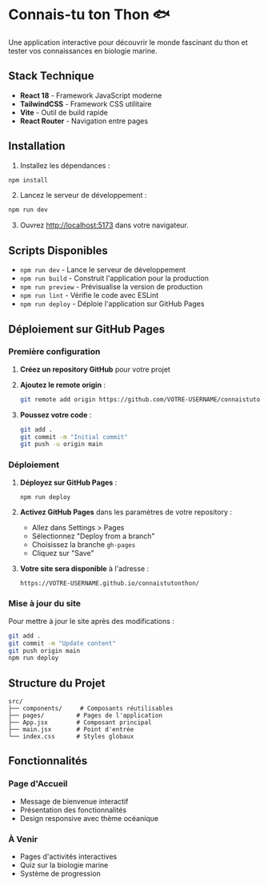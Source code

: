 # Connais-tu ton Thon 🐟

Une application interactive pour découvrir le monde fascinant du thon et tester vos connaissances en biologie marine.

## Stack Technique

- **React 18** - Framework JavaScript moderne
- **TailwindCSS** - Framework CSS utilitaire
- **Vite** - Outil de build rapide
- **React Router** - Navigation entre pages

## Installation

1. Installez les dépendances :
```bash
npm install
```

2. Lancez le serveur de développement :
```bash
npm run dev
```

3. Ouvrez [http://localhost:5173](http://localhost:5173) dans votre navigateur.

## Scripts Disponibles

- `npm run dev` - Lance le serveur de développement
- `npm run build` - Construit l'application pour la production
- `npm run preview` - Prévisualise la version de production
- `npm run lint` - Vérifie le code avec ESLint
- `npm run deploy` - Déploie l'application sur GitHub Pages

## Déploiement sur GitHub Pages

### Première configuration

1. **Créez un repository GitHub** pour votre projet
2. **Ajoutez le remote origin** :
   ```bash
   git remote add origin https://github.com/VOTRE-USERNAME/connaistutonthon.git
   ```

3. **Poussez votre code** :
   ```bash
   git add .
   git commit -m "Initial commit"
   git push -u origin main
   ```

### Déploiement

1. **Déployez sur GitHub Pages** :
   ```bash
   npm run deploy
   ```

2. **Activez GitHub Pages** dans les paramètres de votre repository :
   - Allez dans Settings > Pages
   - Sélectionnez "Deploy from a branch"
   - Choisissez la branche `gh-pages`
   - Cliquez sur "Save"

3. **Votre site sera disponible** à l'adresse :
   ```
   https://VOTRE-USERNAME.github.io/connaistutonthon/
   ```

### Mise à jour du site

Pour mettre à jour le site après des modifications :
```bash
git add .
git commit -m "Update content"
git push origin main
npm run deploy
```

## Structure du Projet

```
src/
├── components/     # Composants réutilisables
├── pages/         # Pages de l'application
├── App.jsx        # Composant principal
├── main.jsx       # Point d'entrée
└── index.css      # Styles globaux
```

## Fonctionnalités

### Page d'Accueil
- Message de bienvenue interactif
- Présentation des fonctionnalités
- Design responsive avec thème océanique

### À Venir
- Pages d'activités interactives
- Quiz sur la biologie marine
- Système de progression
